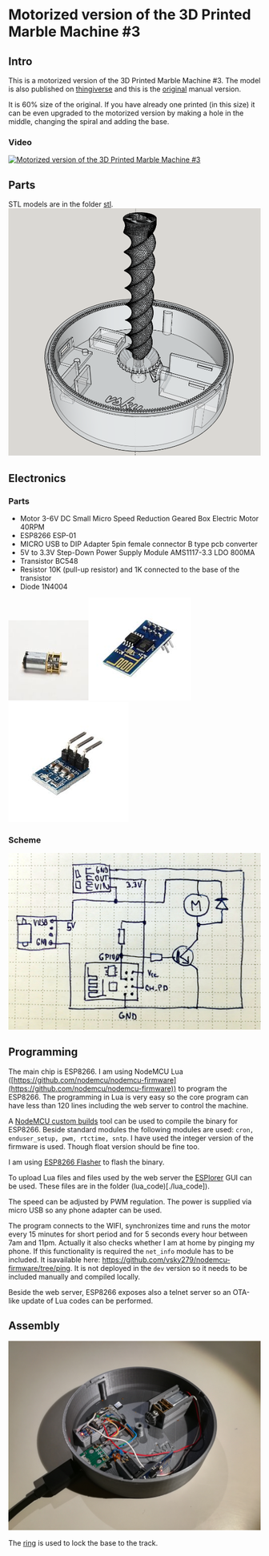 # Motorized version of the 3D Printed Marble Machine #3

## Intro
This is a motorized version of the 3D Printed Marble Machine #3. 
The model is also published on [thingiverse](https://www.thingiverse.com/thing:2555714) and this is the [original](https://www.thingiverse.com/thing:1385312) manual version.

It is 60% size of the original. If you have already one printed (in this size) it can be even upgraded to the motorized version by making a hole in the middle, changing the spiral and adding the base.

### Video
[![Motorized version of the 3D Printed Marble Machine #3](https://img.youtube.com/vi/hlU-JsbdjHA/0.jpg)](http://www.youtube.com/watch?v=hlU-JsbdjHA)

## Parts

STL models are in the folder [stl](./stl).
[![model](./images/model.png)](./stl/model.stl)

## Electronics
### Parts
* Motor 3-6V DC Small Micro Speed Reduction Geared Box Electric Motor 40RPM
* ESP8266 ESP-01
* MICRO USB to DIP Adapter 5pin female connector B type pcb converter
* 5V to 3.3V Step-Down Power Supply Module AMS1117-3.3 LDO 800MA
* Transistor BC548
* Resistor 10K (pull-up resistor) and 1K connected to the base of the transistor
* Diode 1N4004

![motor](./images/motor.jpg)![esp8266](./images/esp8266.jpg)![stepdown](./images/stepdown.jpg)

### Scheme

![scheme](./images/scheme.jpg)

## Programming

The main chip is ESP8266. I am using NodeMCU Lua ([https://github.com/nodemcu/nodemcu-firmware](https://github.com/nodemcu/nodemcu-firmware)) to program the ESP8266. The programming in Lua is very easy so the core program can have less than 120 lines including the web server to control the machine.

A [NodeMCU custom builds](https://nodemcu-build.com/) tool can be used to compile the binary for ESP8266. Beside standard modules the following modules are used: `cron, enduser_setup, pwm, rtctime, sntp`. I have used the integer version of the firmware is used. Though float version should be fine too.

I am using [ESP8266 Flasher](https://github.com/nodemcu/nodemcu-flasher) to flash the binary.

To upload Lua files and files used by the web server the [ESPlorer](https://esp8266.ru/esplorer/) GUI can be used. These files are in the folder (lua_code)[./lua_code]).

The speed can be adjusted by PWM regulation. The power is supplied via micro USB so any phone adapter can be used.

The program connects to the WIFI, synchronizes time and runs the motor every 15 minutes for short period and for 5 seconds every hour between 7am and 11pm. Actually it also checks whether I am at home by pinging my phone. If this functionality is required the `net_info` module has to be included. It isavailable here: https://github.com/vsky279/nodemcu-firmware/tree/ping. It is not deployed in the `dev` version so it needs to be included manually and compiled locally.

Beside the web server, ESP8266 exposes also a telnet server so an OTA-like update of Lua codes can be performed.

## Assembly
![](./images/marblem_02.jpg)

The [ring](./stl/ring.stl) is used to lock the base to the track.
